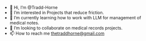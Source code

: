 - 👋 Hi, I’m @Tradd-Horne
- 👀 I’m interested in Projects that reduce friction.
- 🌱 I’m currently learning how to work with LLM for management of medical notes.
- 💞️ I’m looking to collaborate on medical records projects.
- 📫 How to reach me thetraddhorne@gmail.com

<!---
Tradd-Horne/Tradd-Horne is a ✨ special ✨ repository because its `README.md` (this file) appears on your GitHub profile.
You can click the Preview link to take a look at your changes.
--->
